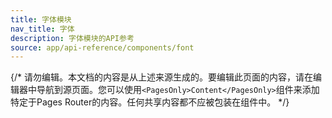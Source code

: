```yaml
---
title: 字体模块
nav_title: 字体
description: 字体模块的API参考
source: app/api-reference/components/font
---
```


{/* 请勿编辑。本文档的内容是从上述来源生成的。要编辑此页面的内容，请在编辑器中导航到源页面。您可以使用`<PagesOnly>Content</PagesOnly>`组件来添加特定于Pages Router的内容。任何共享内容都不应被包装在组件中。 */}